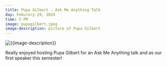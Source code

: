 ```yaml
---
title: Pupa Gilbert - Ask Me Anything Talk
day: Feburary 29, 2024
time: 5 PM
image: pupagilbert.jpeg
image-description: picture of Pupa Gilbert
---
```

![{{image-description}}]({{page.image}})

Really enjoyed hosting Pupa Gilbert for an Ask Me Anything talk and as our first speaker this semester! 
